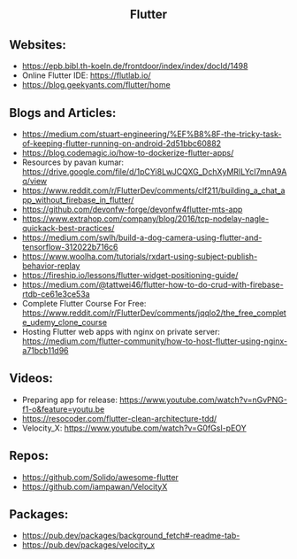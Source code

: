 <h2 align="center">Flutter</h2>

## Websites:
 * https://epb.bibl.th-koeln.de/frontdoor/index/index/docId/1498
 * Online Flutter IDE: https://flutlab.io/
 * https://blog.geekyants.com/flutter/home

## Blogs and Articles:
 * https://medium.com/stuart-engineering/%EF%B8%8F-the-tricky-task-of-keeping-flutter-running-on-android-2d51bbc60882
 * https://blog.codemagic.io/how-to-dockerize-flutter-apps/
 * Resources by pavan kumar: https://drive.google.com/file/d/1pCYi8LwJCQXG_DchXyMRILYcI7mnA9Aq/view
 * https://www.reddit.com/r/FlutterDev/comments/clf211/building_a_chat_app_without_firebase_in_flutter/
 * https://github.com/devonfw-forge/devonfw4flutter-mts-app
 * https://www.extrahop.com/company/blog/2016/tcp-nodelay-nagle-quickack-best-practices/
 * https://medium.com/swlh/build-a-dog-camera-using-flutter-and-tensorflow-312022b716c6
 * https://www.woolha.com/tutorials/rxdart-using-subject-publish-behavior-replay
 * https://fireship.io/lessons/flutter-widget-positioning-guide/
 * https://medium.com/@tattwei46/flutter-how-to-do-crud-with-firebase-rtdb-ce61e3ce53a
 * Complete Flutter Course For Free: https://www.reddit.com/r/FlutterDev/comments/jqqlo2/the_free_complete_udemy_clone_course
 * Hosting Flutter web apps with nginx on private server: https://medium.com/flutter-community/how-to-host-flutter-using-nginx-a71bcb11d96

## Videos:
 * Preparing app for release: https://www.youtube.com/watch?v=nGvPNG-f1-o&feature=youtu.be
 * https://resocoder.com/flutter-clean-architecture-tdd/
 * Velocity_X: https://www.youtube.com/watch?v=G0fGsI-pEOY

## Repos:
 * https://github.com/Solido/awesome-flutter
 * https://github.com/iampawan/VelocityX

## Packages:
 * https://pub.dev/packages/background_fetch#-readme-tab-
 * https://pub.dev/packages/velocity_x
